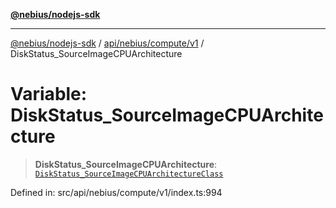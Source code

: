 [**@nebius/nodejs-sdk**](../../../../../README.md)

---

[@nebius/nodejs-sdk](../../../../../README.md) / [api/nebius/compute/v1](../README.md) / DiskStatus_SourceImageCPUArchitecture

# Variable: DiskStatus_SourceImageCPUArchitecture

> **DiskStatus_SourceImageCPUArchitecture**: [`DiskStatus_SourceImageCPUArchitectureClass`](../type-aliases/DiskStatus_SourceImageCPUArchitectureClass.md)

Defined in: src/api/nebius/compute/v1/index.ts:994
